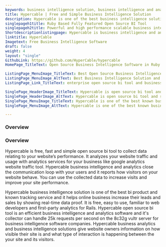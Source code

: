 ```yaml
---
keywords: business intelligence solution, business intelligence and analytics, business intelligence application, open source bi, open source bi tool, bi product
title: Hypercable | Free and Simple Business Intelligence Solution
description: Hypercable is one of the best business intelligence solution and open source bi. It helps to get business intelligence and analytics to everyone in your company
singlepageh1title: Ruby Based Fully Featured Open Source BI Tool
singlepageh2title: Powerful and high performance scalable business intelligence and analytics alternative to Google Analytics, build with timescaleDB, openresty, redis and rails.
Shortdescriptionlistingpage: Hypercable is business intelligence and analytics alternative to google analytics website traffic service. Hypercable open source bi tool and business intelligence analytics helps online business increase their leads and sales by real-time data proof.
linktitle: HyperCable
Imagetext: Free Business Intelligence Software
draft: false
weight: 4
layout: "single"
GithubLink: https://github.com/HyperCable/hypercable
HomePage_TitleText: Open Source Business Intelligence Software in Ruby

ListingPage_MenuImage_TitleText: Best Open Source Business Intelligence Solution and Analytics Tool
ListingPage_MenuImage_AltText: Best Business Intelligence Solution and Open Source BI Tool
ListingPage_Link_TitleText: enterprise open source bi tool and business intelligence solution

SinglePage_HeaderImage_TitleText: Hypercable is open source bi tool and simple business intelligence solution for your business like google business intelligence and data analytics
SinglePage_HeaderImage_AltText: Hypercable is open source bi tool and simple business intelligence solution for your business like google business intelligence and data analytics
SinglePage_MenuImage_TitleText: Hypercable is one of the best known business intelligence solution and bi product. It helps business intelligence software companies increase their leads and sales by showing real-time data proof.
SinglePage_MenuImage_AltText: Hypercable is one of the best known business intelligence solution and bi product. It helps business intelligence software companies increase their leads and sales by showing real-time data proof.

---
```

### **Overview**

### **Overview**

Hypercable is free, fast and simple open source bi tool to collect data relating to your website’s performance. It analyzes your website traffic and usage with analytics services for your business like google analytics website traffic tool. Hypercable business intelligence and analytics close the communication loop with your users and it reports how visitors on your website behave. You can use the collected data to increase visits and improve your site performance.

Hypercable business intelligence solution is one of the best bi product and known tracking service and it helps online business increase their leads and sales by showing real-time data proof. It is free, easy to use, familiar to web developers and first-party analytics for Rails. Hypercable open source bi tool is an efficient business intelligence and analytics software and it's collector can handle 25k requests per second on the 8c32g vultr server for business intelligence software companies. Hypercable business analytics and business intelligence solutions give website owners information on how visible their site is and what type of interaction is happening between the your site and its visitors.
